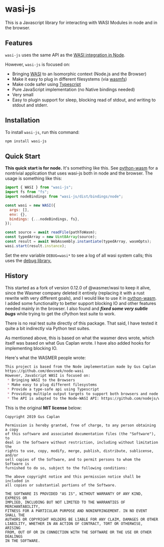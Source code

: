 # wasi-js

This is a Javascript library for interacting with WASI Modules in node and in the browser.

## Features

`wasi-js` uses the same API as the [WASI integration in Node](https://nodejs.org/api/wasi.html).

However, `wasi-js` is focused on:

- Bringing [WASI](https://github.com/webassembly/wasi) to an Isomorphic context (Node.js and the Browser)
- Make it easy to plug in different filesystems (via [wasmfs](https://github.com/wasmerio/wasmer-js/tree/master/packages/wasmfs))
- Make code safer using [Typescript](http://www.typescriptlang.org/)
- Pure JavaScript implementation (no Native bindings needed)
- Very small
- Easy to plugin support for sleep, blocking read of stdout, and writing to stdout and stderr.

## Installation

To install `wasi-js`, run this command:

```bash
npm install wasi-js
```

## Quick Start

**This quick start is for node.**  It's something like this.  See [python\-wasm](https://github.com/sagemathinc/python-wasm)
for a nontrivial application that uses wasi\-js both in node and the browser.  The usage is something like this:

```js
import { WASI } from "wasi-js";
import fs from "fs";
import nodeBindings from "wasi-js/dist/bindings/node";

const wasi = new WASI({
  args: [],
  env: {},
  bindings: {...nodeBindings, fs},
});

const source = await readFile(pathToWasm);
const typedArray = new Uint8Array(source);
const result = await WebAssembly.instantiate(typedArray, wasmOpts);
wasi.start(result.instance);
```

Set the env variable `DEBUG=wasi*` to see a log of all wasi system calls; this uses the [debug library.](https://www.npmjs.com/package/debug)

## History

This started as a fork of version 0.12.0 of @wasmer/wasi to keep it alive, since the Wasmer company deleted it entirely \(replacing it with a rust rewrite with very different goals\), and I would like to use it in [python\-wasm](https://github.com/sagemathinc/python-wasm).  I added some functionality to better support blocking IO and other features needed mainly in the browser.  I also found and _**fixed some very subtle bugs**_ while trying to get the cPython test suite to work.

There is no real test suite directly of this package.  That said, I have tested it quite a bit indirectly via Python test suites.

As mentioned above, this is based on what the wasmer devs wrote, which itself was based on
what Gus Caplan wrote.  I have also added hooks for implementing blocking IO.

Here's what the WASMER people wrote:

```md
This project is based from the Node implementation made by Gus Caplan
https://github.com/devsnek/node-wasi
However, JavaScript WASI is focused on:
 * Bringing WASI to the Browsers
 * Make easy to plug different filesystems
 * Provide a type-safe api using Typescript
 * Providing multiple output targets to support both browsers and node
 * The API is adapted to the Node-WASI API: https://github.com/nodejs/wasi/blob/wasi/lib/wasi.js
```

This is the original **MIT license** below:

```
Copyright 2019 Gus Caplan

Permission is hereby granted, free of charge, to any person obtaining a copy
of this software and associated documentation files (the "Software"), to
deal in the Software without restriction, including without limitation the
rights to use, copy, modify, merge, publish, distribute, sublicense, and/or
sell copies of the Software, and to permit persons to whom the Software is
furnished to do so, subject to the following conditions:

The above copyright notice and this permission notice shall be included in
all copies or substantial portions of the Software.

THE SOFTWARE IS PROVIDED "AS IS", WITHOUT WARRANTY OF ANY KIND, EXPRESS OR
IMPLIED, INCLUDING BUT NOT LIMITED TO THE WARRANTIES OF MERCHANTABILITY,
FITNESS FOR A PARTICULAR PURPOSE AND NONINFRINGEMENT. IN NO EVENT SHALL THE
AUTHORS OR COPYRIGHT HOLDERS BE LIABLE FOR ANY CLAIM, DAMAGES OR OTHER
LIABILITY, WHETHER IN AN ACTION OF CONTRACT, TORT OR OTHERWISE, ARISING
FROM, OUT OF OR IN CONNECTION WITH THE SOFTWARE OR THE USE OR OTHER DEALINGS
IN THE SOFTWARE.
```

